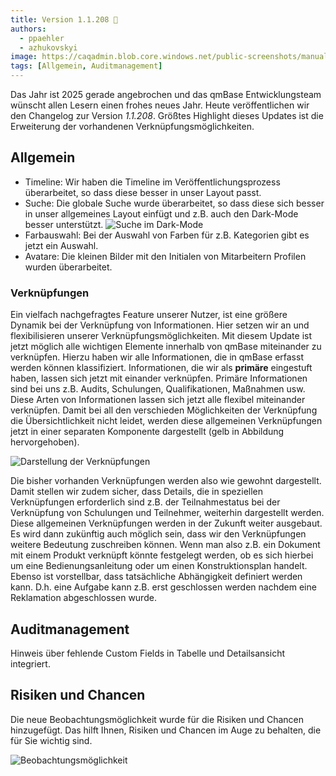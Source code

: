 ```yaml
---
title: Version 1.1.208 🎉
authors:
  - ppaehler
  - azhukovskyi
image: https://caqadmin.blob.core.windows.net/public-screenshots/manual-screenshots/release-generic-connections.webp
tags: [Allgemein, Auditmanagement]
---
```


Das Jahr ist 2025 gerade angebrochen und das qmBase Entwicklungsteam wünscht allen Lesern einen frohes neues Jahr.
Heute veröffentlichen wir den Changelog zur Version _1.1.208_. Größtes Highlight dieses Updates ist die Erweiterung der vorhandenen Verknüpfungsmöglichkeiten.

<!--truncate-->

## Allgemein

- Timeline: Wir haben die Timeline im Veröffentlichungsprozess überarbeitet, so dass diese besser in unser Layout passt.
- Suche: Die globale Suche wurde überarbeitet, so dass diese sich besser in unser allgemeines Layout einfügt und z.B. auch den Dark-Mode besser unterstützt.
  ![Suche im Dark-Mode](https://caqadmin.blob.core.windows.net/public-screenshots/manual-screenshots/Screenshot%202025-01-13-darkmode-search.png)
- Farbauswahl: Bei der Auswahl von Farben für z.B. Kategorien gibt es jetzt ein Auswahl.
- Avatare: Die kleinen Bilder mit den Initialen von Mitarbeitern Profilen wurden überarbeitet.

### Verknüpfungen

Ein vielfach nachgefragtes Feature unserer Nutzer, ist eine größere Dynamik bei der Verknüpfung von Informationen. Hier setzen wir an und flexibilisieren unserer Verknüpfungsmöglichkeiten.
Mit diesem Update ist jetzt möglich alle wichtigen Elemente innerhalb von qmBase miteinander zu verknüpfen.
Hierzu haben wir alle Informationen, die in qmBase erfasst werden können klassifiziert.
Informationen, die wir als **primäre** eingestuft haben, lassen sich jetzt mit einander verknüpfen. Primäre Informationen sind bei uns z.B. Audits, Schulungen, Qualifikationen, Maßnahmen usw.
Diese Arten von Informationen lassen sich jetzt alle flexibel miteinander verknüpfen.
Damit bei all den verschieden Möglichkeiten der Verknüpfung die Übersichtlichkeit nicht leidet, werden diese allgemeinen Verknüpfungen jetzt in einer separaten Komponente dargestellt (gelb in Abbildung hervorgehoben).

![Darstellung der Verknüpfungen](https://caqadmin.blob.core.windows.net/public-screenshots/manual-screenshots/Screenshot%202025-01-08_genericConnections.png)

Die bisher vorhanden Verknüpfungen werden also wie gewohnt dargestellt. Damit stellen wir zudem sicher, dass Details, die in speziellen Verknüpfungen erforderlich sind z.B. der Teilnahmestatus bei der Verknüpfung von Schulungen und Teilnehmer, weiterhin dargestellt werden.
Diese allgemeinen Verknüpfungen werden in der Zukunft weiter ausgebaut. Es wird dann zukünftig auch möglich sein, dass wir den Verknüpfungen weitere Bedeutung zuschreiben können.
Wenn man also z.B. ein Dokument mit einem Produkt verknüpft könnte festgelegt werden, ob es sich hierbei um eine Bedienungsanleitung oder um einen Konstruktionsplan handelt.
Ebenso ist vorstellbar, dass tatsächliche Abhängigkeit definiert werden kann. D.h. eine Aufgabe kann z.B. erst geschlossen werden nachdem eine Reklamation abgeschlossen wurde.

## Auditmanagement

Hinweis über fehlende Custom Fields in Tabelle und Detailsansicht integriert.  

## Risiken und Chancen

Die neue Beobachtungsmöglichkeit wurde für die Risiken und Chancen hinzugefügt. Das hilft Ihnen, Risiken und Chancen im Auge zu behalten, die für Sie wichtig sind.  

![Beobachtungsmöglichkeit](https://caqadmin.blob.core.windows.net/public-screenshots/manual-screenshots/watch1.png)
